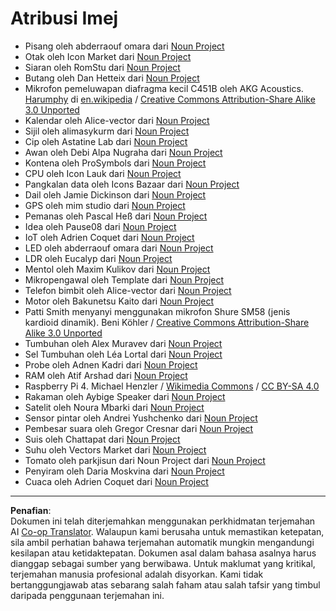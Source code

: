 <!--
CO_OP_TRANSLATOR_METADATA:
{
  "original_hash": "4506d33bbda7acc0ab20980172687090",
  "translation_date": "2025-08-27T20:27:39+00:00",
  "source_file": "attributions.md",
  "language_code": "ms"
}
-->
# Atribusi Imej

* Pisang oleh abderraouf omara dari [Noun Project](https://thenounproject.com)
* Otak oleh Icon Market dari [Noun Project](https://thenounproject.com)
* Siaran oleh RomStu dari [Noun Project](https://thenounproject.com)
* Butang oleh Dan Hetteix dari [Noun Project](https://thenounproject.com)
* Mikrofon pemeluwapan diafragma kecil C451B oleh AKG Acoustics. [Harumphy](https://en.wikipedia.org/wiki/User:Harumphy) di [en.wikipedia](https://en.wikipedia.org/) / [Creative Commons Attribution-Share Alike 3.0 Unported](https://creativecommons.org/licenses/by-sa/3.0/deed.en)
* Kalendar oleh Alice-vector dari [Noun Project](https://thenounproject.com)
* Sijil oleh alimasykurm dari [Noun Project](https://thenounproject.com)
* Cip oleh Astatine Lab dari [Noun Project](https://thenounproject.com)
* Awan oleh Debi Alpa Nugraha dari [Noun Project](https://thenounproject.com)
* Kontena oleh ProSymbols dari [Noun Project](https://thenounproject.com)
* CPU oleh Icon Lauk dari [Noun Project](https://thenounproject.com)
* Pangkalan data oleh Icons Bazaar dari [Noun Project](https://thenounproject.com)
* Dail oleh Jamie Dickinson dari [Noun Project](https://thenounproject.com)
* GPS oleh mim studio dari [Noun Project](https://thenounproject.com)
* Pemanas oleh Pascal Heß dari [Noun Project](https://thenounproject.com)
* Idea oleh Pause08 dari [Noun Project](https://thenounproject.com)
* IoT oleh Adrien Coquet dari [Noun Project](https://thenounproject.com)
* LED oleh abderraouf omara dari [Noun Project](https://thenounproject.com)
* LDR oleh Eucalyp dari [Noun Project](https://thenounproject.com)
* Mentol oleh Maxim Kulikov dari [Noun Project](https://thenounproject.com)
* Mikropengawal oleh Template dari [Noun Project](https://thenounproject.com)
* Telefon bimbit oleh Alice-vector dari [Noun Project](https://thenounproject.com)
* Motor oleh Bakunetsu Kaito dari [Noun Project](https://thenounproject.com)
* Patti Smith menyanyi menggunakan mikrofon Shure SM58 (jenis kardioid dinamik). Beni Köhler / [Creative Commons Attribution-Share Alike 3.0 Unported](https://creativecommons.org/licenses/by-sa/3.0/deed.en)
* Tumbuhan oleh Alex Muravev dari [Noun Project](https://thenounproject.com)
* Sel Tumbuhan oleh Léa Lortal dari [Noun Project](https://thenounproject.com)
* Probe oleh Adnen Kadri dari [Noun Project](https://thenounproject.com)
* RAM oleh Atif Arshad dari [Noun Project](https://thenounproject.com)
* Raspberry Pi 4. Michael Henzler / [Wikimedia Commons](https://commons.wikimedia.org/wiki/Main_Page) / [CC BY-SA 4.0](https://creativecommons.org/licenses/by-sa/4.0/)
* Rakaman oleh Aybige Speaker dari [Noun Project](https://thenounproject.com)
* Satelit oleh Noura Mbarki dari [Noun Project](https://thenounproject.com)
* Sensor pintar oleh Andrei Yushchenko dari [Noun Project](https://thenounproject.com)
* Pembesar suara oleh Gregor Cresnar dari [Noun Project](https://thenounproject.com)
* Suis oleh Chattapat dari [Noun Project](https://thenounproject.com)
* Suhu oleh Vectors Market dari [Noun Project](https://thenounproject.com)
* Tomato oleh parkjisun dari Noun Project dari [Noun Project](https://thenounproject.com)
* Penyiram oleh Daria Moskvina dari [Noun Project](https://thenounproject.com)
* Cuaca oleh Adrien Coquet dari [Noun Project](https://thenounproject.com)

---

**Penafian**:  
Dokumen ini telah diterjemahkan menggunakan perkhidmatan terjemahan AI [Co-op Translator](https://github.com/Azure/co-op-translator). Walaupun kami berusaha untuk memastikan ketepatan, sila ambil perhatian bahawa terjemahan automatik mungkin mengandungi kesilapan atau ketidaktepatan. Dokumen asal dalam bahasa asalnya harus dianggap sebagai sumber yang berwibawa. Untuk maklumat yang kritikal, terjemahan manusia profesional adalah disyorkan. Kami tidak bertanggungjawab atas sebarang salah faham atau salah tafsir yang timbul daripada penggunaan terjemahan ini.